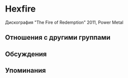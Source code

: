 # Hexfire

Дискография
"The Fire of Redemption" 2011, Power Metal

## Отношения с другими группами


## Обсуждения


## Упоминания

